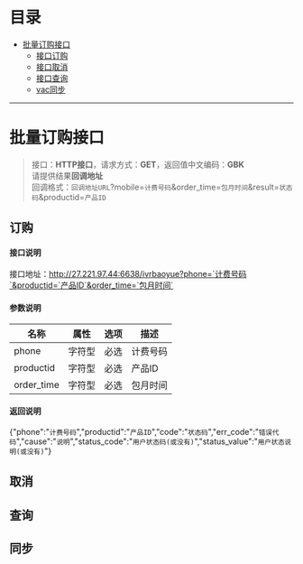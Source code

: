 # 目录
* [批量订购接口](#批量订购接口)
    * [接口订购](#订购)
    * [接口取消](#取消)
    * [接口查询](#查询)
    * [vac同步](#同步)

***
# 批量订购接口
>接口：**HTTP接口**，请求方式：**GET**，返回值中文编码：**GBK**  
请提供结果**回调地址**  
回调格式：`回调地址URL`?mobile=`计费号码`&order_time=`包月时间`&result=`状态码`&productid=`产品ID`
## 订购
#### 接口说明
接口地址：http://27.221.97.44:6638/ivrbaoyue?phone=`计费号码`&productid=`产品ID`&order_time=`包月时间`
#### 参数说明
**名称**|**属性**|**选项**|**描述**
-------|--------|--------|--------
phone|字符型|必选|计费号码
productid|字符型|必选|产品ID
order_time|字符型|必选|包月时间
#### 返回说明
{"phone":"`计费号码`","productid":"`产品ID`","code":"`状态码`","err_code":"`错误代码`","cause":"`说明`","status_code":"`用户状态码(或没有)`","status_value":"`用户状态说明(或没有)`"}
## 取消
## 查询
## 同步

